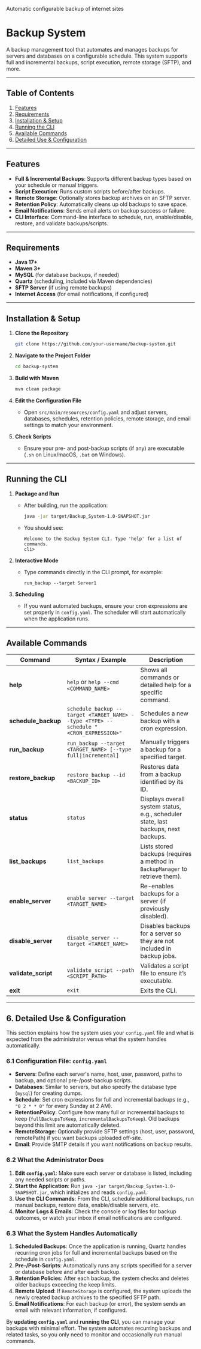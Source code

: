 Automatic configurable backup of internet sites

# Backup System

A backup management tool that automates and manages backups for servers and databases on a configurable schedule. This system supports full and incremental backups, script execution, remote storage (SFTP), and more.

---

## Table of Contents
1. [Features](#features)  
2. [Requirements](#requirements)  
3. [Installation & Setup](#installation--setup)  
4. [Running the CLI](#running-the-cli)  
5. [Available Commands](#available-commands)
6. [Detailed Use & Configuration](#detailed-use--configuration)

---

## Features
- **Full & Incremental Backups**: Supports different backup types based on your schedule or manual triggers.
- **Script Execution**: Runs custom scripts before/after backups.
- **Remote Storage**: Optionally stores backup archives on an SFTP server.
- **Retention Policy**: Automatically cleans up old backups to save space.
- **Email Notifications**: Sends email alerts on backup success or failure.
- **CLI Interface**: Command-line interface to schedule, run, enable/disable, restore, and validate backups/scripts.

---

## Requirements
- **Java 17+**  
- **Maven 3+**  
- **MySQL** (for database backups, if needed)  
- **Quartz** (scheduling, included via Maven dependencies)  
- **SFTP Server** (if using remote backups)  
- **Internet Access** (for email notifications, if configured)

---

## Installation & Setup

1. **Clone the Repository**
    ```bash
    git clone https://github.com/your-username/backup-system.git
    ```

2. **Navigate to the Project Folder**
    ```bash
    cd backup-system
    ```

3. **Build with Maven**
    ```bash
    mvn clean package
    ```

4. **Edit the Configuration File**
    - Open `src/main/resources/config.yaml` and adjust servers, databases, schedules, retention policies, remote storage, and email settings to match your environment.

5. **Check Scripts**
    - Ensure your pre- and post-backup scripts (if any) are executable (`.sh` on Linux/macOS, `.bat` on Windows).

---

## Running the CLI

1. **Package and Run**
    - After building, run the application:
      ```bash
      java -jar target/Backup_System-1.0-SNAPSHOT.jar
      ```
    - You should see:
      ```
      Welcome to the Backup System CLI. Type 'help' for a list of commands.
      cli>
      ```

2. **Interactive Mode**
    - Type commands directly in the CLI prompt, for example:
      ```
      run_backup --target Server1
      ```

3. **Scheduling**
    - If you want automated backups, ensure your cron expressions are set properly in `config.yaml`. The scheduler will start automatically when the application runs.

---

## Available Commands

| Command            | Syntax / Example                                                     | Description                                                                        |
|--------------------|----------------------------------------------------------------------|------------------------------------------------------------------------------------|
| **help**           | `help` or `help --cmd <COMMAND_NAME>`                                | Shows all commands or detailed help for a specific command.                        |
| **schedule_backup**| `schedule_backup --target <TARGET_NAME> --type <TYPE> --schedule "<CRON_EXPRESSION>"` | Schedules a new backup with a cron expression.                    |
| **run_backup**     | `run_backup --target <TARGET_NAME> [--type full\|incremental]`       | Manually triggers a backup for a specified target.                                 |
| **restore_backup** | `restore_backup --id <BACKUP_ID>`                                    | Restores data from a backup identified by its ID.                                  |
| **status**         | `status`                                                             | Displays overall system status, e.g., scheduler state, last backups, next backups. |
| **list_backups**   | `list_backups`                                                       | Lists stored backups (requires a method in `BackupManager` to retrieve them).      |
| **enable_server**  | `enable_server --target <TARGET_NAME>`                               | Re-enables backups for a server (if previously disabled).                          |
| **disable_server** | `disable_server --target <TARGET_NAME>`                              | Disables backups for a server so they are not included in backup jobs.             |
| **validate_script**| `validate_script --path <SCRIPT_PATH>`                               | Validates a script file to ensure it’s executable.                                 |
| **exit**           | `exit`                                                               | Exits the CLI.                                                                     |

---

## 6. Detailed Use & Configuration

This section explains how the system uses your `config.yaml` file and what is expected from the administrator versus what the system handles automatically.

### 6.1 Configuration File: `config.yaml`
- **Servers**: Define each server's name, host, user, password, paths to backup, and optional pre-/post-backup scripts.  
- **Databases**: Similar to servers, but also specify the database type (`mysql`) for creating dumps.  
- **Schedule**: Set cron expressions for full and incremental backups (e.g., `"0 2 * * 0"` for every Sunday at 2 AM).  
- **RetentionPolicy**: Configure how many full or incremental backups to keep (`fullBackupsToKeep`, `incrementalBackupsToKeep`). Old backups beyond this limit are automatically deleted.  
- **RemoteStorage**: Optionally provide SFTP settings (host, user, password, remotePath) if you want backups uploaded off-site.  
- **Email**: Provide SMTP details if you want notifications on backup results.

### 6.2 What the Administrator Does
1. **Edit `config.yaml`**: Make sure each server or database is listed, including any needed scripts or paths.  
2. **Start the Application**: Run `java -jar target/Backup_System-1.0-SNAPSHOT.jar`, which initializes and reads `config.yaml`.  
3. **Use the CLI Commands**: From the CLI, schedule additional backups, run manual backups, restore data, enable/disable servers, etc.  
4. **Monitor Logs & Emails**: Check the console or log files for backup outcomes, or watch your inbox if email notifications are configured.

### 6.3 What the System Handles Automatically
1. **Scheduled Backups**: Once the application is running, Quartz handles recurring cron jobs for full and incremental backups based on the schedule in `config.yaml`.  
2. **Pre-/Post-Scripts**: Automatically runs any scripts specified for a server or database before and after each backup.  
3. **Retention Policies**: After each backup, the system checks and deletes older backups exceeding the keep limits.  
4. **Remote Upload**: If `RemoteStorage` is configured, the system uploads the newly created backup archives to the specified SFTP path.  
5. **Email Notifications**: For each backup (or error), the system sends an email with relevant information, if configured.

By **updating `config.yaml`** and **running the CLI**, you can manage your backups with minimal effort. 
The system automates recurring backups and related tasks, so you only need to monitor and occasionally run manual commands.
